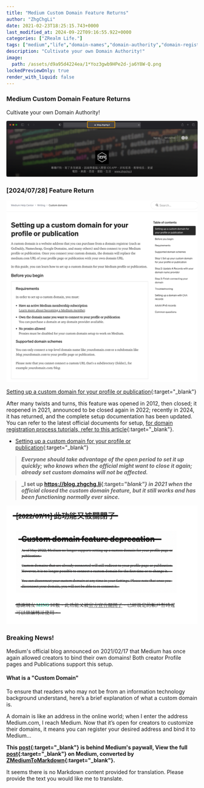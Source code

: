 ```yaml
---
title: "Medium Custom Domain Feature Returns"
author: "ZhgChgLi"
date: 2021-02-23T18:25:15.743+0000
last_modified_at: 2024-09-22T09:16:55.922+0000
categories: ["ZRealm Life."]
tags: ["medium","life","domain-names","domain-authority","domain-registration"]
description: "Cultivate your own Domain Authority!"
image:
  path: /assets/d9a95d4224ea/1*Yoz3gwb9HPe2d-ja6Y8W-Q.png
lockedPreviewOnly: true
render_with_liquid: false
---
```


### Medium Custom Domain Feature Returns

Cultivate your own Domain Authority!



![](/assets/d9a95d4224ea/1*Yoz3gwb9HPe2d-ja6Y8W-Q.png)

### \[2024/07/28\] Feature Return


![[Setting up a custom domain for your profile or publication](https://help.medium.com/hc/en-us/articles/115003053487-Setting-up-a-custom-domain-for-your-profile-or-publication){:target="_blank"}](/assets/d9a95d4224ea/1*jKAJ3wl5Zlo_0NZRgUUehA.png)

[Setting up a custom domain for your profile or publication](https://help.medium.com/hc/en-us/articles/115003053487-Setting-up-a-custom-domain-for-your-profile-or-publication){:target="_blank"}

After many twists and turns, this feature was opened in 2012, then closed; it reopened in 2021, announced to be closed again in 2022; recently in 2024, it has returned, and the complete setup documentation has been updated. You can refer to the latest official documents for setup, [for domain registration process tutorials, refer to this article](https://namecheap.pxf.io/P0jdZQ){:target="_blank"}.
- [Setting up a custom domain for your profile or publication](https://help.medium.com/hc/en-us/articles/115003053487-Setting-up-a-custom-domain-for-your-profile-or-publication){:target="_blank"}



> **_Everyone should take advantage of the open period to set it up quickly; who knows when the official might want to close it again; already set custom domains will not be affected._** 
 

> **_I set up [https://blog\.zhgchg\.li](https://blog.zhgchg.li){:target="_blank"} in 2021 when the official closed the custom domain feature, but it still works and has been functioning normally ever since._** 






![](/assets/d9a95d4224ea/1*20gZehc0ahUOYP_vWTNn_w.png)

### Breaking News\!

Medium's official blog announced on 2021/02/17 that Medium has once again allowed creators to bind their own domains! Both creator Profile pages and Publications support this setup.
#### What is a "Custom Domain"

To ensure that readers who may not be from an information technology background understand, here’s a brief explanation of what a custom domain is.

A domain is like an address in the online world; when I enter the address Medium\.com, I reach Medium. Now that it’s open for creators to customize their domains, it means you can register your desired address and bind it to Medium…



**This [post](https://medium.com/zrealm-life/medium-%E8%87%AA%E8%A8%82%E7%B6%B2%E5%9F%9F%E5%8A%9F%E8%83%BD%E5%9B%9E%E6%AD%B8-d9a95d4224ea){:target="_blank"} is behind Medium's paywall, View the full [post](https://medium.com/zrealm-life/medium-%E8%87%AA%E8%A8%82%E7%B6%B2%E5%9F%9F%E5%8A%9F%E8%83%BD%E5%9B%9E%E6%AD%B8-d9a95d4224ea){:target="_blank"} on Medium, converted by [ZMediumToMarkdown](https://github.com/ZhgChgLi/ZMediumToMarkdown){:target="_blank"}.**

It seems there is no Markdown content provided for translation. Please provide the text you would like me to translate.
